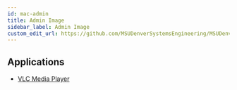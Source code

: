 ```yaml
---
id: mac-admin
title: Admin Image
sidebar_label: Admin Image
custom_edit_url: https://github.com/MSUDenverSystemsEngineering/MSUDenverSystemsEngineering.github.io/edit/source/docs/image-mac-admin.md
---
```


## Applications
* [VLC Media Player](package-mac-vlc.md)
